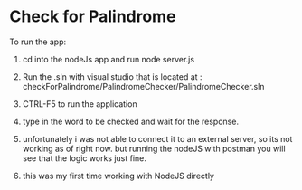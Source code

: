 # Check for Palindrome
To run the app:
 
1. cd into the nodeJs app and run node server.js
2. Run the .sln with visual studio that is located at : checkForPalindrome/PalindromeChecker/PalindromeChecker.sln
3. CTRL-F5 to run the application
4. type in the word to be checked and wait for the response.


5. unfortunately i was not able to connect it to an external server, so its not working as of right now.
but running the nodeJS with postman you will see that the logic works just fine.

6. this was my first time working with NodeJS directly

